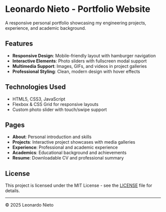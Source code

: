 # Leonardo Nieto - Portfolio Website

A responsive personal portfolio showcasing my engineering projects, experience, and academic background.

## Features

- **Responsive Design**: Mobile-friendly layout with hamburger navigation
- **Interactive Elements**: Photo sliders with fullscreen modal support
- **Multimedia Support**: Images, GIFs, and videos in project galleries
- **Professional Styling**: Clean, modern design with hover effects

## Technologies Used

- HTML5, CSS3, JavaScript
- Flexbox & CSS Grid for responsive layouts
- Custom photo slider with touch/swipe support

## Pages

- **About**: Personal introduction and skills
- **Projects**: Interactive project showcases with media galleries
- **Experience**: Professional and academic experience
- **Academics**: Educational background and achievements
- **Resume**: Downloadable CV and professional summary

## License

This project is licensed under the MIT License - see the [LICENSE](LICENSE) file for details.

---

© 2025 Leonardo Nieto
